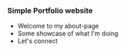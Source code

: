 ### Simple Portfolio website
- Welcome to my about-page
- Some showcase of what I'm doing
- Let's connect